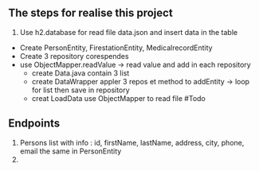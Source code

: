 ## The steps for realise this project
1. Use h2.database for read file data.json and insert data in the table
- Create PersonEntity, FirestationEntity, MedicalrecordEntity
- Create 3 repository corespendes
- use ObjectMapper.readValue -> read value and add in each repository
    - create Data.java contain 3 list<Entity>
    - create DataWrapper appler 3 repos et method to addEntity -> loop for list then save in repository
    - creat LoadData use ObjectMapper to read file #Todo 

## Endpoints
1. Persons list with info : id, firstName, lastName, address, city, phone, email
the same in PersonEntity
2. 